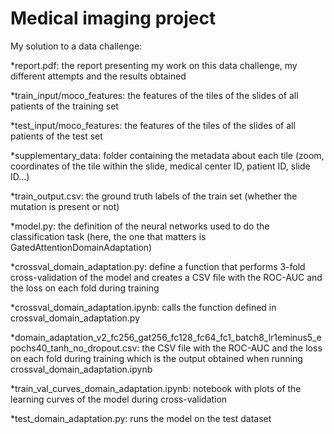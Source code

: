 # Medical imaging project
My solution to a data challenge:

*report.pdf: the report presenting my work on this data challenge, my different attempts and the results obtained

*train_input/moco_features: the features of the tiles of the slides of all patients of the training set

*test_input/moco_features: the features of the tiles of the slides of all patients of the test set

*supplementary_data: folder containing the metadata about each tile (zoom, coordinates of the tile within the slide, medical center ID, patient ID, slide ID...)

*train_output.csv: the ground truth labels of the train set (whether the mutation is present or not)

*model.py: the definition of the neural networks used to do the classification task (here, the one that matters is GatedAttentionDomainAdaptation)

*crossval_domain_adaptation.py: define a function that performs 3-fold cross-validation of the model and creates a CSV file with the ROC-AUC and the loss on each fold during training

*crossval_domain_adaptation.ipynb: calls the function defined in crossval_domain_adaptation.py

*domain_adaptation_v2_fc256_gat256_fc128_fc64_fc1_batch8_lr1eminus5_epochs40_tanh_no_dropout.csv: the CSV file with the ROC-AUC and the loss on each fold during training which is the output obtained when running crossval_domain_adaptation.ipynb

*train_val_curves_domain_adaptation.ipynb: notebook with plots of the learning curves of the model during cross-validation

*test_domain_adaptation.py: runs the model on the test dataset
